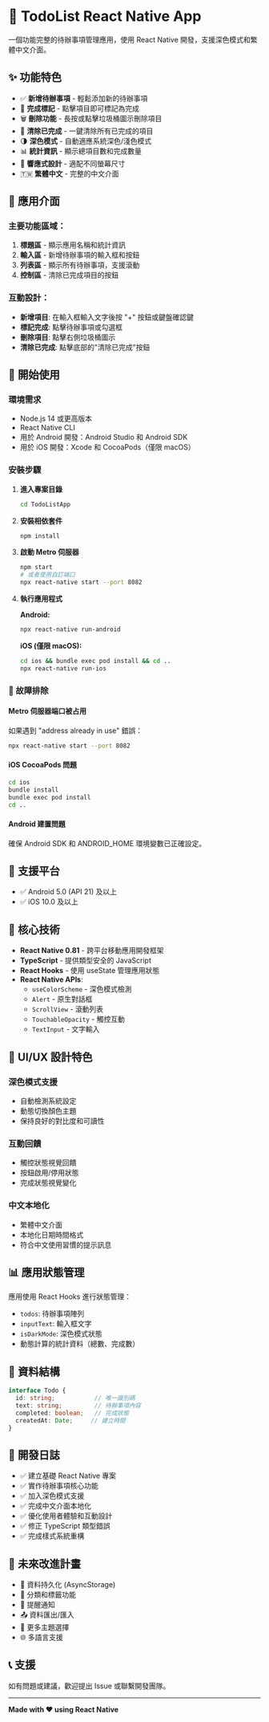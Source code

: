 # 📝 TodoList React Native App

一個功能完整的待辦事項管理應用，使用 React Native 開發，支援深色模式和繁體中文介面。

## ✨ 功能特色

- ✅ **新增待辦事項** - 輕鬆添加新的待辦事項
- 🎯 **完成標記** - 點擊項目即可標記為完成
- 🗑️ **刪除功能** - 長按或點擊垃圾桶圖示刪除項目
- 🧹 **清除已完成** - 一鍵清除所有已完成的項目
- 🌗 **深色模式** - 自動適應系統深色/淺色模式
- 📊 **統計資訊** - 顯示總項目數和完成數量
- 📱 **響應式設計** - 適配不同螢幕尺寸
- 🇹🇼 **繁體中文** - 完整的中文介面

## 🎨 應用介面

### 主要功能區域：
1. **標題區** - 顯示應用名稱和統計資訊
2. **輸入區** - 新增待辦事項的輸入框和按鈕
3. **列表區** - 顯示所有待辦事項，支援滾動
4. **控制區** - 清除已完成項目的按鈕

### 互動設計：
- **新增項目**: 在輸入框輸入文字後按 "+" 按鈕或鍵盤確認鍵
- **標記完成**: 點擊待辦事項或勾選框
- **刪除項目**: 點擊右側垃圾桶圖示
- **清除已完成**: 點擊底部的"清除已完成"按鈕

## 🚀 開始使用

### 環境需求

- Node.js 14 或更高版本
- React Native CLI
- 用於 Android 開發：Android Studio 和 Android SDK
- 用於 iOS 開發：Xcode 和 CocoaPods（僅限 macOS）

### 安裝步驟

1. **進入專案目錄**
   ```bash
   cd TodoListApp
   ```

2. **安裝相依套件**
   ```bash
   npm install
   ```

3. **啟動 Metro 伺服器**
   ```bash
   npm start
   # 或者使用自訂端口
   npx react-native start --port 8082
   ```

4. **執行應用程式**

   **Android:**
   ```bash
   npx react-native run-android
   ```

   **iOS (僅限 macOS):**
   ```bash
   cd ios && bundle exec pod install && cd ..
   npx react-native run-ios
   ```

### 🔧 故障排除

#### Metro 伺服器端口被占用
如果遇到 "address already in use" 錯誤：
```bash
npx react-native start --port 8082
```

#### iOS CocoaPods 問題
```bash
cd ios
bundle install
bundle exec pod install
cd ..
```

#### Android 建置問題
確保 Android SDK 和 ANDROID_HOME 環境變數已正確設定。

## 📱 支援平台

- ✅ Android 5.0 (API 21) 及以上
- ✅ iOS 10.0 及以上

## 🎯 核心技術

- **React Native 0.81** - 跨平台移動應用開發框架
- **TypeScript** - 提供類型安全的 JavaScript
- **React Hooks** - 使用 useState 管理應用狀態
- **React Native APIs**:
  - `useColorScheme` - 深色模式檢測
  - `Alert` - 原生對話框
  - `ScrollView` - 滾動列表
  - `TouchableOpacity` - 觸控互動
  - `TextInput` - 文字輸入

## 🎨 UI/UX 設計特色

### 深色模式支援
- 自動檢測系統設定
- 動態切換顏色主題
- 保持良好的對比度和可讀性

### 互動回饋
- 觸控狀態視覺回饋
- 按鈕啟用/停用狀態
- 完成狀態視覺變化

### 中文本地化
- 繁體中文介面
- 本地化日期時間格式
- 符合中文使用習慣的提示訊息

## 📊 應用狀態管理

應用使用 React Hooks 進行狀態管理：

- `todos`: 待辦事項陣列
- `inputText`: 輸入框文字
- `isDarkMode`: 深色模式狀態
- 動態計算的統計資料（總數、完成數）

## 🔄 資料結構

```typescript
interface Todo {
  id: string;           // 唯一識別碼
  text: string;         // 待辦事項內容
  completed: boolean;   // 完成狀態
  createdAt: Date;     // 建立時間
}
```

## 📝 開發日誌

- ✅ 建立基礎 React Native 專案
- ✅ 實作待辦事項核心功能
- ✅ 加入深色模式支援
- ✅ 完成中文介面本地化
- ✅ 優化使用者體驗和互動設計
- ✅ 修正 TypeScript 類型錯誤
- ✅ 完成樣式系統重構

## 🚀 未來改進計畫

- 🔄 資料持久化 (AsyncStorage)
- 📂 分類和標籤功能
- 🔔 提醒通知
- 📤 資料匯出/匯入
- 🎨 更多主題選擇
- 🌐 多語言支援

## 📞 支援

如有問題或建議，歡迎提出 Issue 或聯繫開發團隊。

---

**Made with ❤️ using React Native**
